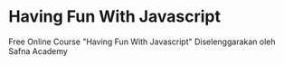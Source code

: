 # Having Fun With Javascript
Free Online Course "Having Fun With Javascript"
Diselenggarakan oleh Safna Academy
